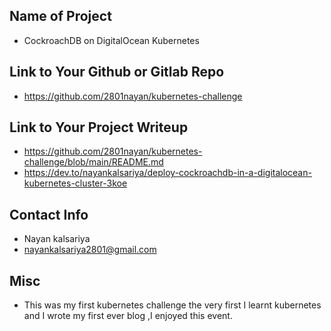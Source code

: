 ## Name of Project 
* CockroachDB on DigitalOcean Kubernetes  
 
## Link to Your Github or Gitlab Repo
* https://github.com/2801nayan/kubernetes-challenge

## Link to Your Project Writeup
* https://github.com/2801nayan/kubernetes-challenge/blob/main/README.md
* https://dev.to/nayankalsariya/deploy-cockroachdb-in-a-digitalocean-kubernetes-cluster-3koe

## Contact Info
* Nayan kalsariya
* nayankalsariya2801@gmail.com

## Misc 
* This was my first kubernetes challenge the very first I learnt kubernetes and I wrote my first ever blog ,I enjoyed this event.
